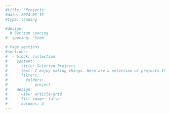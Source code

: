 ```yaml
---
#title: 'Projects'
#date: 2024-05-19
#type: landing

#design:
  # Section spacing
#  spacing: '5rem'

# Page sections
#sections:
#  - block: collection
#    content:
#      title: Selected Projects
#      text: I enjoy making things. Here are a selection of projects that I have worked on over the years.
#      filters:
#        folders:
#          - project
#    design:
#      view: article-grid
#      fill_image: false
#      columns: 3
---
```

